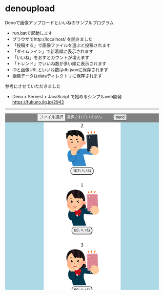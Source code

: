 # denoupload

Denoで画像アップロードといいねのサンプルプログラム
* run.batで起動します
* ブラウザでhttp://localhost/ を開きました
* 「投稿する」で画像ファイルを選ぶと投稿されます
* 「タイムライン」で新着順に表示されます
* 「いいね」をおすとカウントが増えます
* 「トレンド」でいいね数が多い順に表示されます
* IDと画像URLといいね数はdb.jsonに保存されます
* 画像データはdataディレクトリに保存されます

参考にさせていただきました
* Deno x Servest x JavaScript で始めるシンプルweb開発　https://fukuno.jig.jp/2943
***
![スクショ](https://github.com/ninja03/denoupload/blob/main/ss4.png)
